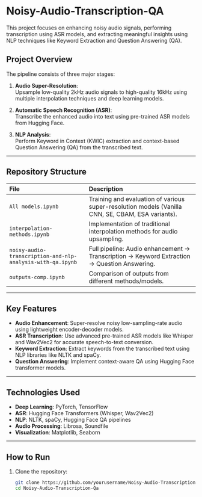 # Noisy-Audio-Transcription-QA

This project focuses on enhancing noisy audio signals, performing transcription using ASR models, and extracting meaningful insights using NLP techniques like Keyword Extraction and Question Answering (QA).

## Project Overview

The pipeline consists of three major stages:
1. **Audio Super-Resolution**:  
   Upsample low-quality 2kHz audio signals to high-quality 16kHz using multiple interpolation techniques and deep learning models.

2. **Automatic Speech Recognition (ASR)**:  
   Transcribe the enhanced audio into text using pre-trained ASR models from Hugging Face.

3. **NLP Analysis**:  
   Perform Keyword in Context (KWIC) extraction and context-based Question Answering (QA) from the transcribed text.

---

## Repository Structure

| File | Description |
| :--- | :--- |
| `All models.ipynb` | Training and evaluation of various super-resolution models (Vanilla CNN, SE, CBAM, ESA variants). |
| `interpolation-methods.ipynb` | Implementation of traditional interpolation methods for audio upsampling. |
| `noisy-audio-transcription-and-nlp-analysis-with-qa.ipynb` | Full pipeline: Audio enhancement → Transcription → Keyword Extraction → Question Answering. |
| `outputs-comp.ipynb` | Comparison of outputs from different methods/models. |

---

## Key Features

- **Audio Enhancement**: Super-resolve noisy low-sampling-rate audio using lightweight encoder-decoder models.
- **ASR Transcription**: Use advanced pre-trained ASR models like Whisper and Wav2Vec2 for accurate speech-to-text conversion.
- **Keyword Extraction**: Extract keywords from the transcribed text using NLP libraries like NLTK and spaCy.
- **Question Answering**: Implement context-aware QA using Hugging Face transformer models.

---

## Technologies Used

- **Deep Learning**: PyTorch, TensorFlow
- **ASR**: Hugging Face Transformers (Whisper, Wav2Vec2)
- **NLP**: NLTK, spaCy, Hugging Face QA pipelines
- **Audio Processing**: Librosa, Soundfile
- **Visualization**: Matplotlib, Seaborn

---

## How to Run

1. Clone the repository:
   ```bash
   git clone https://github.com/yourusername/Noisy-Audio-Transcription-Qa.git
   cd Noisy-Audio-Transcription-Qa

